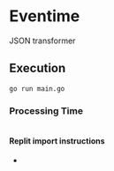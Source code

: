 # Eventime

JSON transformer

## Execution

```
go run main.go
```

### Processing Time

```

```

#### Replit import instructions

- 
